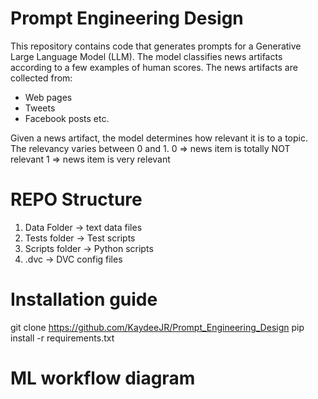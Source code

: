 # Prompt Engineering Design
This repository contains code that generates prompts for a Generative Large Language Model (LLM). The model classifies news artifacts according to a few examples of human scores. The news artifacts are collected from:
* Web pages
* Tweets
* Facebook posts etc.

Given a news artifact, the model determines how relevant it is to a topic. The relevancy varies between 0 and 1.
0 => news item is totally NOT relevant
1 => news item is very relevant

# REPO Structure
1) Data Folder -> text data files
2) Tests folder -> Test scripts
3) Scripts folder -> Python scripts
4) .dvc -> DVC config files
# Installation guide
git clone https://github.com/KaydeeJR/Prompt_Engineering_Design
pip install -r requirements.txt
# ML workflow diagram
